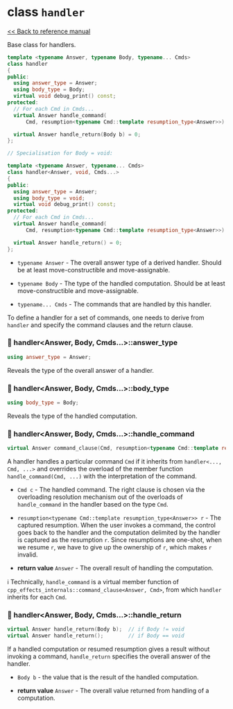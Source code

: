 # class `handler`

[<< Back to reference manual](refman.md)

Base class for handlers.

```cpp
template <typename Answer, typename Body, typename... Cmds>
class handler
{
public:
  using answer_type = Answer;
  using body_type = Body;
  virtual void debug_print() const;
protected:
  // For each Cmd in Cmds...
  virtual Answer handle_command(
      Cmd, resumption<typename Cmd::template resumption_type<Answer>>) = 0;

  virtual Answer handle_return(Body b) = 0;
};

// Specialisation for Body = void:

template <typename Answer, typename... Cmds>
class handler<Answer, void, Cmds...>
{
public:
  using answer_type = Answer;
  using body_type = void;
  virtual void debug_print() const;
protected:
  // For each Cmd in Cmds...
  virtual Answer handle_command(
      Cmd, resumption<typename Cmd::template resumption_type<Answer>>) = 0;

  virtual Answer handle_return() = 0;
};

```

- `typename Answer` - The overall answer type of a derived handler. Should be at least move-constructible and move-assignable.

- `typename Body` - The type of the handled computation. Should be at least move-constructible and move-assignable.

- `typename... Cmds` - The commands that are handled by this handler.

To define a handler for a set of commands, one needs to derive from `handler` and specify the command clauses and the return clause.

### :large_orange_diamond: handler<Answer, Body, Cmds...>::answer_type

```cpp
using answer_type = Answer;
```

Reveals the type of the overall answer of a handler.


### :large_orange_diamond: handler<Answer, Body, Cmds...>::body_type

```cpp
using body_type = Body;
```

Reveals the type of the handled computation.


### :large_orange_diamond: handler<Answer, Body, Cmds...>::handle_command

```cpp
virtual Answer command_clause(Cmd, resumption<typename Cmd::template resumption_type<Answer>>) = 0;
```

A handler handles a particular command `Cmd` if it inherits from `handler<..., Cmd, ...>` and overrides the overload of the member function `handle_command(Cmd, ...)` with the interpretation of the command.

- `Cmd c` - The handled command. The right clause is chosen via the overloading resolution mechanism out of the overloads of `handle_command` in the handler based on the type `Cmd`.

- `resumption<typename Cmd::template resumption_type<Answer>> r` - The captured resumption. When the user invokes a command, the control goes back to the handler and the computation delimited by the handler is captured as the resumption `r`. Since resumptions are one-shot, when we resume `r`, we have to give up the ownership of `r`, which makes `r` invalid.

- **return value** `Answer` - The overall result of handling the computation.

:information_source: Technically, `handle_command` is a virtual member function of `cpp_effects_internals::command_clause<Answer, Cmd>`, from which `handler` inherits for each `Cmd`. 

### :large_orange_diamond: handler<Answer, Body, Cmds...>::handle_return

```cpp
virtual Answer handle_return(Body b);  // if Body != void
virtual Answer handle_return();        // if Body == void
```

If a handled computation or resumed resumption gives a result without invoking a command, `handle_return` specifies the overall answer of the handler.

- `Body b` - the value that is the result of the handled computation.

- **return value** `Answer` - The overall value returned from handling of a computation.
